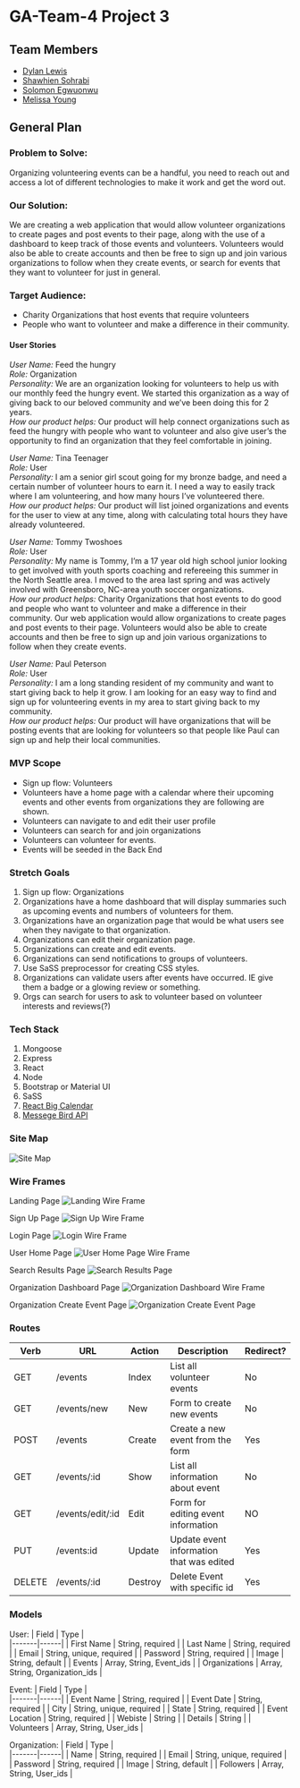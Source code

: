 # GA-Team-4 Project 3

## Team Members
 - [Dylan Lewis](https://github.com/dlew253)
 - [Shawhien Sohrabi](https://github.com/shawhien)
 - [Solomon Egwuonwu](https://github.com/segwuonwu)
 - [Melissa Young](https://github.com/melissay94)

## General Plan
### Problem to Solve: 
Organizing volunteering events can be a handful, you need to reach out and access a lot of different technologies to make it work and get the word out.

### Our Solution:
We are creating a web application that would allow volunteer organizations to create pages and post events to their page, along with the use of a dashboard to keep track of those events and volunteers. Volunteers would also be able to create accounts and then be free to sign up and join various organizations to follow when they create events, or search for events that they want to volunteer for just in general.


### Target Audience:
- Charity Organizations that host events that require volunteers
- People who want to volunteer and make a difference in their community.

#### User Stories
*User Name:* Feed the hungry  
*Role:* Organization  
*Personality:* We are an organization looking for volunteers to help us with our monthly feed the hungry event. We started this organization as a way of giving back to our beloved community and we’ve been doing this for 2 years.  
*How our product helps:* Our product will help connect organizations such as feed the hungry with people who want to volunteer and also give user’s the opportunity to find an organization that they feel comfortable in joining.  

*User Name:* Tina Teenager  
*Role:* User  
*Personality:* I am a senior girl scout going for my bronze badge, and need a certain number of volunteer hours to earn it. I need a way to easily track where I am volunteering, and how many hours I’ve volunteered there.  
*How our product helps:* Our product will list joined organizations and events for the user to view at any time, along with calculating total hours they have already volunteered.  

*User Name:* Tommy Twoshoes  
*Role:* User  
*Personality:* My name is Tommy, I’m a 17 year old high school junior looking to get involved with youth sports coaching and refereeing this summer in the North Seattle area. I moved to the area last spring and was actively involved with Greensboro, NC-area youth soccer organizations.  
*How our product helps:* Charity Organizations that host events to do good and people who want to volunteer and make a difference in their community. Our web application would allow organizations to create pages and post events to their page. Volunteers would also be able to create accounts and then be free to sign up and join various organizations to follow when they create events.  

*User Name:* Paul Peterson  
*Role:* User  
*Personality:*  I am a long standing resident of my community and want to start giving back to help it grow. I am looking for an easy way to find and sign up for volunteering events in my area to start giving back to my community.  
*How our product helps:* Our product will have organizations that will be posting events that are looking for volunteers so that people like Paul can sign up and help their local communities.  

### MVP Scope
- Sign up flow: Volunteers
- Volunteers have a home page with a calendar where their upcoming events and other events from organizations they are following are shown.
- Volunteers can navigate to and edit their user profile
- Volunteers can search for and join organizations
- Volunteers can volunteer for events.
- Events will be seeded in the Back End

### Stretch Goals
1. Sign up flow: Organizations
2. Organizations have a home dashboard that will display summaries such as upcoming events and numbers of volunteers for them.
3. Organizations have an organization page that would be what users see when they navigate to that organization.
4. Organizations can edit their organization page.
5. Organizations can create and edit events.
6. Organizations can send notifications to groups of volunteers.
7. Use SaSS preprocessor for creating CSS styles.
8. Organizations can validate users after events have occurred. IE give them a badge or a glowing review or something.
9. Orgs can search for users to ask to volunteer based on volunteer interests and reviews(?)

### Tech Stack
1. Mongoose
2. Express
3. React
4. Node
5. Bootstrap or Material UI
6. SaSS
7. [React Big Calendar](https://github.com/jquense/react-big-calendar)
8. [Messege Bird API](https://messagebird.com/en/)

### Site Map
![Site Map](./readme_images/project_site_map.png)

### Wire Frames
Landing Page
![Landing Wire Frame](./readme_images/landing_page.png)

Sign Up Page
![Sign Up Wire Frame](./readme_images/signup_page.png)

Login Page
![Login Wire Frame](./readme_images/login_page.png)

User Home Page
![User Home Page Wire Frame](./readme_images/user_home_page.png)

Search Results Page
![Search Results Page](./readme_images/search_results.png)

Organization Dashboard Page
![Organization Dashboard Wire Frame](./readme_images/organization_page.png)

Organization Create Event Page
![Organization Create Event Page](./readme_images/create_event_page.png)

### Routes
| Verb | URL | Action | Description | Redirect? |
|------|-----|--------|-------------|-----------|
| GET | /events | Index | List all volunteer events| No |
| GET | /events/new | New | Form to create new events | No |
| POST | /events | Create | Create a new event from the form | Yes |
| GET | /events/:id | Show | List all information about event | No |
| GET | /events/edit/:id | Edit | Form for editing event information | NO |
| PUT | /events:id | Update | Update event information that was edited | Yes |
| DELETE | /events/:id | Destroy | Delete Event with specific id | Yes |

 ### Models
 User:
 | Field | Type |                    
 |-------|------|
 | First Name | String, required |
 | Last Name | String, required |
 | Email | String, unique, required |
 | Password | String, required |
 | Image |  String, default |
 | Events | Array, String, Event_ids |
 | Organizations | Array, String, Organization_ids |

 Event:
 | Field | Type |                    
 |-------|------|
 | Event Name | String, required |
 | Event Date | String, required |
 | City | String, unique, required |
 | State | String, required |
 | Event Location |  String, required |
 | Webiste | String |
 | Details | String |
 | Volunteers | Array, String, User_ids |

 Organization:
 | Field | Type |                    
 |-------|------|
 | Name | String, required |
 | Email | String, unique, required |
 | Password | String, required |
 | Image |  String, default |
 | Followers | Array, String, User_ids |
